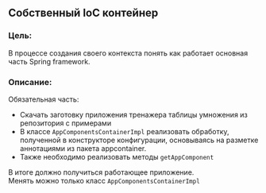 ## Собственный IoC контейнер

### Цель:
В процессе создания своего контекста понять как работает основная часть Spring framework.

### Описание:
Обязательная часть:

- Скачать заготовку приложения тренажера таблицы умножения из репозитория с примерами
- В классе `AppComponentsContainerImpl` реализовать обработку, полученной в конструкторе конфигурации, основываясь на разметке аннотациями из пакета appcontainer.
- Также необходимо реализовать методы `getAppComponent`

В итоге должно получиться работающее приложение. <br />
Менять можно только класс `AppComponentsContainerImpl`
